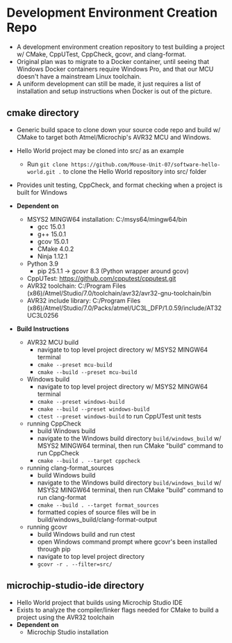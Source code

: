 # Development Environment Creation Repo
  - A development environment creation repository to test building a project w/ CMake, CppUTest, CppCheck, gcovr, and clang-format.
  - Original plan was to migrate to a Docker container, until seeing that Windows Docker containers require Windows Pro, and that our MCU doesn't have a mainstream Linux toolchain. 
  - A uniform development can still be made, it just requires a list of installation and setup instructions when Docker is out of the picture.

## cmake directory
- Generic build space to clone down your source code repo and build w/ CMake to target both Atmel/Microchip's AVR32 MCU and Windows. 
- Hello World project may be cloned into src/ as an example
  - Run `git clone https://github.com/Mouse-Unit-07/software-hello-world.git .` to clone the Hello World repository into src/ folder
- Provides unit testing, CppCheck, and format checking when a project is built for Windows

- **Dependent on**
  - MSYS2 MINGW64 installation: C:/msys64/mingw64/bin
    - gcc 15.0.1
    - g++ 15.0.1
    - gcov 15.0.1
    - CMake 4.0.2
    - Ninja 1.12.1
  - Python 3.9
    - pip 25.1.1 -> gcovr 8.3 (Python wrapper around gcov)
  - CppUTest: https://github.com/cpputest/cpputest.git
  - AVR32 toolchain: C:/Program Files (x86)/Atmel/Studio/7.0/toolchain/avr32/avr32-gnu-toolchain/bin
  - AVR32 include library: C:/Program Files (x86)/Atmel/Studio/7.0/Packs/atmel/UC3L_DFP/1.0.59/include/AT32UC3L0256
- **Build Instructions**
  - AVR32 MCU build
    - navigate to top level project directory w/ MSYS2 MINGW64 terminal
    - `cmake --preset mcu-build`
    - `cmake --build --preset mcu-build`
  - Windows build
    - navigate to top level project directory w/ MSYS2 MINGW64 terminal
    - `cmake --preset windows-build`
    - `cmake --build --preset windows-build`
    - `ctest --preset windows-build` to run CppUTest unit tests
  - running CppCheck
    - build Windows build
    - navigate to the Windows build directory `build/windows_build` w/ MSYS2 MINGW64 terminal, then run CMake "build" command to run CppCheck
    - `cmake --build . --target cppcheck`
  - running clang-format_sources
    - build Windows build
    - navigate to the Windows build directory `build/windows_build` w/ MSYS2 MINGW64 terminal, then run CMake "build" command to run clang-format
    - `cmake --build . --target format_sources`
    - formatted copies of source files will be in build/windows_build/clang-format-output
  - running gcovr
    - build Windows build and run ctest
    - open Windows command prompt where gcovr's been installed through pip
    - navigate to top level project directory
    - `gcovr -r . --filter=src/`

## microchip-studio-ide directory
- Hello World project that builds using Microchip Studio IDE
- Exists to analyze the compiler/linker flags needed for CMake to build a project using the AVR32 toolchain
- **Dependent on**
  - Microchip Studio installation